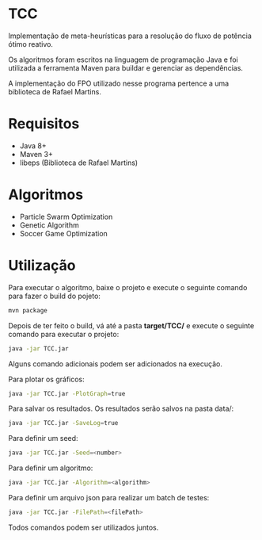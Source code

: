 # TCC

Implementação de meta-heurísticas para a resolução do fluxo de potência ótimo reativo.

Os algoritmos foram escritos na linguagem de programação Java e foi utilizada a ferramenta Maven para buildar e gerenciar as dependências.

A implementação do FPO utilizado nesse programa pertence a uma biblioteca de Rafael Martins.

# Requisitos

- Java 8+
- Maven 3+
- libeps (Biblioteca de Rafael Martins)

# Algoritmos

- Particle Swarm Optimization
- Genetic Algorithm
- Soccer Game Optimization

# Utilização

Para executar o algoritmo, baixe o projeto e execute o seguinte comando para fazer o build do pojeto:


```bash
mvn package
```
Depois de ter feito o build, vá até a pasta **target/TCC/** e execute o seguinte comando para executar o projeto:
```bash
java -jar TCC.jar
```
	
Alguns comando adicionais podem ser adicionados na execução.	

Para plotar os gráficos:
```bash
java -jar TCC.jar -PlotGraph=true
```
	
Para salvar os resultados. Os resultados serão salvos na pasta data/:
```bash
java -jar TCC.jar -SaveLog=true
```

Para definir um seed:
```bash
java -jar TCC.jar -Seed=<number>
```

Para definir um algoritmo:
```bash
java -jar TCC.jar -Algorithm=<algorithm>
```

Para definir um arquivo json para realizar um batch de testes:
```bash
java -jar TCC.jar -FilePath=<filePath>
```
Todos comandos podem ser utilizados juntos.
